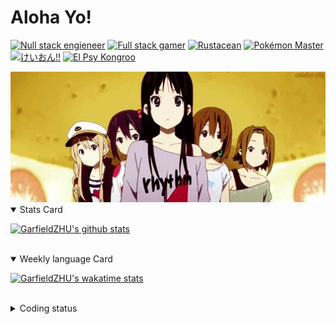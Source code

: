 # Aloha Yo!

[![Null stack engieneer](https://img.shields.io/badge/-Null_stack_engineer-a890f0)](https://github.com/GarfieldZHU)
[![Full stack gamer](https://img.shields.io/badge/-Full_stack_gamer-78c850)](https://steamcommunity.com/profiles/76561198092274492/)
[![Rustacean](https://img.shields.io/badge/-Rustacean-f74c00)](https://www.rust-lang.org/)
[![Pokémon Master](https://img.shields.io/badge/-Pokémon_Master-f8d030)](https://www.pokemon.com/us/pokedex/)
[![けいおん!!](https://img.shields.io/badge/-けいおん!!-f85888)](https://ja.wikipedia.org/wiki/%E6%94%BE%E8%AA%B2%E5%BE%8C%E3%83%86%E3%82%A3%E3%83%BC%E3%82%BF%E3%82%A4%E3%83%A0_(%E3%82%A2%E3%83%AB%E3%83%90%E3%83%A0))
[![El Psy Kongroo](https://img.shields.io/badge/-El_Psy_Kongroo-6890f0)](https://mzh.moegirl.org.cn/zh-hans/El_psy_congroo)


<img width="640" src="https://raw.githubusercontent.com/GarfieldZHU/GarfieldZHU/master/assets/k-on-5.webp" />


<details open>
<summary>Stats Card</summary>
 
[![GarfieldZHU's github stats](https://github-readme-stats.vercel.app/api?username=GarfieldZHU&show_icons=true&theme=tokyonight)](https://github.com/anuraghazra/github-readme-stats)
 
</details>

<br/>

<details open>
<summary>Weekly language Card</summary>
 
[![GarfieldZHU's wakatime stats](https://github-readme-stats.vercel.app/api/wakatime?username=AlohaYo&theme=nightowl&layout=compact)](https://github.com/GarfieldZHU/GarfieldZHU)


<br/>

</details>

<details>

<summary>Coding status</summary>

<br/>

<!--START_SECTION:waka-->
**🐱 My Github Data** 

> 🏆 467 Contributions in the Year 2021
 > 
> 📦 490.6 kB Used in Github's Storage 
 > 
> 🚫 Not Opted to Hire
 > 
> 📜 64 Public Repositories 
 > 
> 🔑 35 Private Repositories  
 > 
**I'm a Night 🦉** 

```text
🌞 Morning    77 commits     ███░░░░░░░░░░░░░░░░░░░░░░   13.46% 
🌆 Daytime    171 commits    ███████░░░░░░░░░░░░░░░░░░   29.9% 
🌃 Evening    234 commits    ██████████░░░░░░░░░░░░░░░   40.91% 
🌙 Night      90 commits     ████░░░░░░░░░░░░░░░░░░░░░   15.73%

```


📊 **This Week I Spent My Time On** 

```text
💬 Programming Languages: 
TypeScript               6 hrs 35 mins       ████████████████░░░░░░░░░   63.52% 
SCSS                     1 hr 27 mins        ███░░░░░░░░░░░░░░░░░░░░░░   13.97% 
Java                     1 hr 6 mins         ██░░░░░░░░░░░░░░░░░░░░░░░   10.72% 
JSON                     33 mins             █░░░░░░░░░░░░░░░░░░░░░░░░   5.38% 
Other                    14 mins             ░░░░░░░░░░░░░░░░░░░░░░░░░   2.37%

🔥 Editors: 
VS Code                  8 hrs 51 mins       █████████████████████░░░░   85.23% 
IntelliJ                 1 hr 32 mins        ███░░░░░░░░░░░░░░░░░░░░░░   14.77%

💻 Operating System: 
Mac                      8 hrs 51 mins       █████████████████████░░░░   85.23% 
Windows                  1 hr 32 mins        ███░░░░░░░░░░░░░░░░░░░░░░   14.77%

```


 Last Updated on 10/09/2021
<!--END_SECTION:waka-->

</details>
